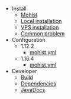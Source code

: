 - Install
  - [Mohist]()
  - [Local installation]()
  - [VPS installation]()
  - [Common problem](install/problem.md)
- Configuration
  - 1.12.2
    - [mohist.yml](config/mohist-yml-1.12.2.md)
  - 1.16.4
    - [mohist.yml]()
- Developer
  - [Build](developer/build.md)
  - [Dependencies](developer/dependencies.md)
  - [JavaDocs](developer/javadocs.md)